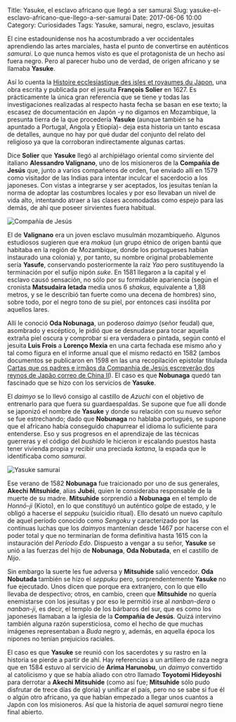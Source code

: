Title: Yasuke, el esclavo africano que llegó a ser samurai
Slug: yasuke-el-esclavo-africano-que-llego-a-ser-samurai
Date: 2017-06-06 10:00
Category: Curiosidades
Tags: Yasuke, samurai, negro, esclavo, jesuitas



El cine estadounidense nos ha acostumbrado a ver occidentales aprendiendo las artes marciales, hasta el punto de convertirse en auténticos *samurai*. Lo que nunca hemos visto es que el protagonista de un hecho así fuera negro. Pero al parecer hubo uno de verdad, de origen africano y se llamaba **Yasuke**.

Así lo cuenta la [Histoire ecclesiastique des isles et royaumes du Japon](https://books.google.es/books?id=sdczQXwfh7wC&dq=Histoire%20ecclesiastique%20des%20isles%20et%20royaumes%20du%20Japon&hl=es&pg=PA1#v=onepage&q=Histoire%20ecclesiastique%20des%20isles%20et%20royaumes%20du%20Japon&f=false), una obra escrita y publicada por el jesuita **François Solier** en 1627. Es prácticamente la única gran referencia que se tiene y todas las investigaciones realizadas al respecto hasta fecha se basan en ese texto; la escasez de documentación en Japón -y no digamos en Mozambique, la presunta tierra de la que procedería **Yasuke** (aunque también se ha apuntado a Portugal, Angola y Etiopía)- deja esta historia un tanto escasa de detalles, aunque no hay por qué dudar del conjunto del relato del religioso ya que la corroboran indirectamente algunas cartas.

Dice **Solier** que **Yasuke** llegó al archipiélago oriental como sirviente del italiano **Alessandro Valignano**, uno de los misioneros de la **Compañía de Jesús** que, junto a varios compañeros de orden, fue enviado allí en 1579 como visitador de las Indias para intentar inculcar el sacerdocio a los japoneses. Con vistas a integrarse y ser aceptados, los jesuitas tenían la norma de adoptar las costumbres locales y por eso llevaban un nivel de vida alto, intentando atraer a las clases acomodadas como espejo para las demás, de ahí que poseer sirvientes fuera habitual.

![Compañía de Jesús]({static}/images/compania-de-jesus.jpg)

El de **Valignano** era un joven esclavo musulmán mozambiqueño. Algunos estudiosos sugieren que era *makua* (un grupo étnico de origen bantú que habitaba en la región de Mozambique, donde los portugueses habían instaurado una colonia) y, por tanto, su nombre original probablemente sería **Yasufe**, conservando posteriormente la raíz *Yao* pero sustituyendo la terminación por el sufijo nipón *suke*. En 1581 llegaron a la capital y el esclavo causó sensación, no sólo por su formidable apariencia (según el cronista **Matsudaira Ietada** medía unos 6 *shakus*, equivalente a 1,88 metros, y se le describió tan fuerte como una decena de hombres) sino, sobre todo, por el negro tono de su piel, por entonces casi insólita por aquellos lares.

Allí le conoció **Oda Nobunaga**, un poderoso *daimyo* (señor feudal) que, asombrado y escéptico, le pidió que se desnudase para tocar aquella extraña piel oscura y comprobar si era verdadera o pintada, según contó el jesuita **Luis Frois** a **Lorenço Mexia** en una carta fechada ese mismo año y tal como figura en el informe anual que el mismo redactó en 1582 (ambos documentos se publicaron en 1598 en las una recopilación epistolar titulada [Cartas que os padres e irmãos da Companhia de Jesús escreverão dos reynos de Japão correo de China II](https://books.google.es/books?hl=es&id=MzjRAAAAMAAJ&dq=Cartas+que+os+padres+e+irm%C3%A3os+da+Companhia+de+Jes%C3%BAs+escrever%C3%A3o+dos+reynos+de+Jap%C3%A3o+correo+de+China&focus=searchwithinvolume&q=nobunaga)). El caso es que **Nobunaga** quedó tan fascinado que se hizo con los servicios de **Yasuke**.

El *daimyo* se lo llevó consigo al castillo de *Azuchi* con el objetivo de entrenarlo para que fuera su guardaespaldas. Se supone que fue allí donde se japonizó el nombre de **Yasuke** y donde su relación con su nuevo señor se fue estrechando; dado que **Nobunaga** no hablaba portugués, se supone que el africano había conseguido chapurrear el idioma lo suficiente para entenderse. Eso y sus progresos en el aprendizaje de las técnicas guerreras y el código del *bushido* le hicieron ir escalando puestos hasta tener vivienda propia y recibir una preciada *katana*, la espada que le identificaba como *samurai*.

![Yasuke samurai]({static}/images/yasuke-samurai.jpg)

Ese verano de 1582 **Nobunaga** fue traicionado por uno de sus generales, **Akechi Mitsuhide**, alias **Jubéi**, quien le consideraba responsable de la muerte de su madre. **Mitsuhide** sorprendió a **Nobunaga** en el templo de *Honnō-ji* (Kioto), en lo que constituyó un auténtico golpe de estado, y le obligó a hacerse el *seppuku* (suicidio ritual). Ello desató un nuevo capítulo de aquel período conocido como *Sengoku* y caracterizado por las continuas luchas que los *daimyos* mantenían desde 1467 por hacerse con el poder total y que no terminarían de forma definitiva hasta 1615 con la instauración del *Período Edo*. Dispuesto a vengar a su señor, **Yasuke** se unió a las fuerzas del hijo de **Nobunaga**, **Oda Nobutada**, en el castillo de *Nijo*.

Sin embargo la suerte les fue adversa y **Mitsuhide** salió vencedor. **Oda Nobutada** también se hizo el *seppuku* pero, sorprendentemente **Yasuke** no fue ejecutado. Unos dicen que porque era extranjero, con lo que ello llevaba de despectivo; otros, en cambio, creen que **Mitsuhide** no quería enemistarse con los jesuitas y por eso le permitió irse al *nanban-dera* o *nanban-ji*, es decir, el templo de los bárbaros del sur, que es como los japoneses llamaban a la iglesia de la **Compañía de Jesús**. Quizá intervino también alguna razón supersticiosa, como el hecho de que muchas imágenes representaban a *Buda* negro y, además, en aquella época los nipones no tenían prejuicios raciales.

El caso es que **Yasuke** se reunió con los sacerdotes y su rastro en la historia se pierde a partir de ahí. Hay referencias a un artillero de raza negra que en 1584 estuvo al servicio de **Arima Harunobu**, un *daimyo* convertido al catolicismo y que se había aliado con otro llamado **Toyotomi Hideyoshi** para derrotar a **Akechi Mitsuhide** (como así fue; **Mitsuhide** sólo pudo disfrutar de trece días de gloria) y unificar el país, pero no se sabe si fue él o algún otro africano, ya que habían empezado a llegar unos cuantos a Japón con los misioneros. Así que la historia de aquel *samurai* negro tiene final abierto.
